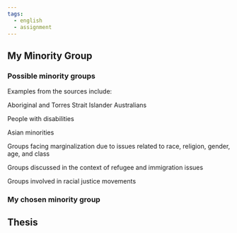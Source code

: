 ```yaml
---
tags:
  - english
  - assignment
---
```

## My Minority Group
### Possible minority groups
Examples from the sources include:

Aboriginal and Torres Strait Islander Australians

People with disabilities

Asian minorities

Groups facing marginalization due to issues related to race, religion, gender, age, and class

Groups discussed in the context of refugee and immigration issues

Groups involved in racial justice movements


### My chosen minority group
## Thesis 
